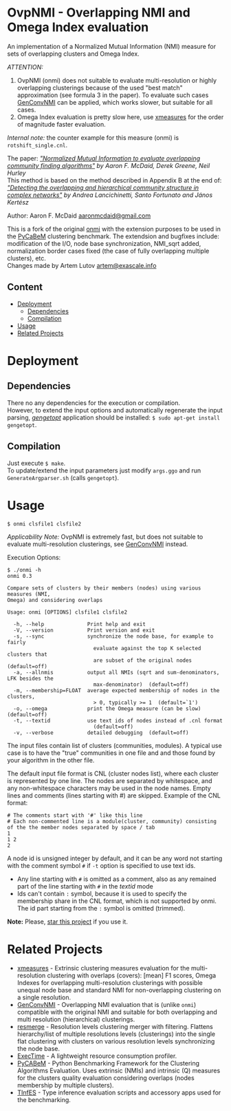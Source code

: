 # OvpNMI - Overlapping NMI and Omega Index evaluation

An implementation of a Normalized Mutual Information (NMI) measure for sets of overlapping clusters and Omega Index.  

*ATTENTION:*
1. OvpNMI (onmi) does not suitable to evaluate multi-resolution or highly overlapping clusterings because of the used "best match" approximation (see formula 3 in the paper). To evaluate such cases [GenConvNMI](https://github.com/eXascaleInfolab/GenConvNMI) can be applied, which works slower, but suitable for all cases.
2. Omega Index evaluation is pretty slow here, use [xmeasures](https://github.com/eXascaleInfolab/xmeasures) for the order of magnitude faster evaluation.

*Internal note:* the counter example for this measure (onmi) is `rotshift_single.cnl`.

The paper: *["Normalized Mutual Information to evaluate overlapping community finding algorithms"](http://arxiv.org/abs/1110.2515) by Aaron F. McDaid, Derek Greene, Neil Hurley*  
This method is based on the method described in Appendix B at the end of:
*["Detecting the overlapping and hierarchical community structure in complex networks"](http://iopscience.iop.org/1367-2630/11/3/033015/)
by Andrea Lancichinetti, Santo Fortunato and János Kertész*

Author: Aaron F. McDaid <aaronmcdaid@gmail.com>  

This is a fork of the original [onmi](https://github.com/aaronmcdaid/Overlapping-NMI)
with the extension purposes to be used in the [PyCaBeM](https://github.com/eXascaleInfolab/PyCABeM) clustering benchmark. The extendsion and bugfixes include: modification of the I/O, node base synchronization, NMI_sqrt added, normalization border cases fixed (the case of fully overlapping multiple clusters), etc.  
Changes made by Artem Lutov <artem@exascale.info>

## Content
- [Deployment](#deployment)
	- [Dependencies](#dependencies)
	- [Compilation](#compilation)
- [Usage](#usage)
- [Related Projects](#related-projects)

# Deployment

## Dependencies
There no any dependencies for the execution or compilation.  
However, to extend the input options and automatically regenerate the input parsing,
[*gengetopt*](https://www.gnu.org/software/gengetopt) application should be installed: `$ sudo apt-get install gengetopt`.

## Compilation
Just execute `$ make`.  
To update/extend the input parameters just modify `args.ggo` and run `GenerateArgparser.sh` (calls `gengetopt`).

# Usage
```
$ onmi clsfile1 clsfile2
```
_Applicability Note:_ OvpNMI is extremely fast, but does not suitable to evaluate multi-resolution clusterings, see [GenConvNMI](https://github.com/eXascaleInfolab/GenConvNMI) instead.

Execution Options:
```
$ ./onmi -h
onmi 0.3

Compare sets of clusters by their members (nodes) using various measures (NMI,
Omega) and considering overlaps

Usage: onmi [OPTIONS] clsfile1 clsfile2

  -h, --help              Print help and exit
  -V, --version           Print version and exit
  -s, --sync              synchronize the node base, for example to fairly
                            evaluate against the top K selected clusters that
                            are subset of the original nodes  (default=off)
  -a, --allnmis           output all NMIs (sqrt and sum-denominators, LFK besides the
                            max-denominator)  (default=off)
  -m, --membership=FLOAT  average expected membership of nodes in the clusters,
                            > 0, typically >= 1  (default=`1')
  -o, --omega             print the Omega measure (can be slow)  (default=off)
  -t, --textid            use text ids of nodes instead of .cnl format
                            (default=off)
  -v, --verbose           detailed debugging  (default=off)
```
The input files contain list of clusters (communities, modules). A typical use case is to have
the "true" communities in one file and and those found by your algorithm in the other file.

The default input file format is CNL (cluster nodes list), where each cluster is
represented by one line. The nodes are separated by whitespace, and any non-whitespace
characters may be used in the node names. Empty lines and comments (lines starting with #) are skipped.
Example of the CNL format:
```
# The comments start with '#' like this line
# Each non-commented line is a module(cluster, community) consisting of the the member nodes separated by space / tab
1
1 2
2
```
A node id is unsigned integer by default, and it can be any word not starting with the comment symbol `#` if `-t` option is specified to use text ids.
>
- Any line starting with `#` is omitted as a comment, also as any remained part of the line starting with `#` in the *textid* mode
- Ids can't contain `:` symbol, because it is used to specify the membership share in the CNL format, which is not supported by onmi. The id part starting from the `:` symbol is omitted (trimmed).

**Note:** Please, [star this project](https://github.com/eXascaleInfolab/OvpNMI) if you use it.

# Related Projects
- [xmeasures](https://github.com/eXascaleInfolab/xmeasures)  - Extrinsic clustering measures evaluation for the multi-resolution clustering with overlaps (covers): [mean] F1 scores, Omega Indexes for overlapping multi-resolution clusterings with possible unequal node base and standard NMI for non-overlapping clustering on a single resolution.
- [GenConvNMI](https://github.com/eXascaleInfolab/GenConvNMI) - Overlapping NMI evaluation that is (unlike `onmi`) compatible with the original NMI and suitable for both overlapping and multi resolution (hierarchical) clusterings.
- [resmerge](https://github.com/eXascaleInfolab/resmerge)  - Resolution levels clustering merger with filtering. Flattens hierarchy/list of multiple resolutions levels (clusterings) into the single flat clustering with clusters on various resolution levels synchronizing the node base.
- [ExecTime](https://bitbucket.org/lumais/exectime/)  - A lightweight resource consumption profiler.
- [PyCABeM](https://github.com/eXascaleInfolab/PyCABeM) - Python Benchmarking Framework for the Clustering Algorithms Evaluation. Uses extrinsic (NMIs) and intrinsic (Q) measures for the clusters quality evaluation considering overlaps (nodes membership by multiple clusters).
- [TInfES](https://github.com/eXascaleInfolab/TInfES)  - Type inference evaluation scripts and accessory apps used for the benchmarking.
